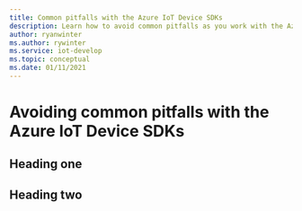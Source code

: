 ```yaml
---
title: Common pitfalls with the Azure IoT Device SDKs
description: Learn how to avoid common pitfalls as you work with the Azure IoT SDKs for embedded device development. 
author: ryanwinter
ms.author: rywinter
ms.service: iot-develop
ms.topic: conceptual
ms.date: 01/11/2021
---
```


# Avoiding common pitfalls with the Azure IoT Device SDKs

## Heading one

## Heading two